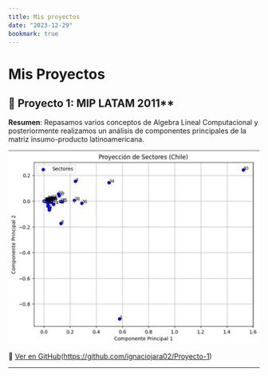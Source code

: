 ```yaml
---
title: Mis proyectos
date: "2023-12-29"
bookmark: true
---
```

#  Mis Proyectos

## 📂 Proyecto 1: MIP LATAM 2011**

**Resumen**: Repasamos varios conceptos de Algebra Lineal Computacional y posteriormente realizamos un análisis de componentes principales de la matriz insumo-producto latinoamericana. 

![Imagen](/assets/img/屏幕截图%202024-12-30%20232122.jpg)

🔗 [Ver en GitHub](https://github.com/ignaciojara02/Matrices-Insumo-Producto)(https://github.com/ignaciojara02/Proyecto-1)

---

